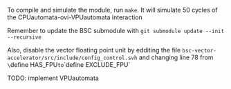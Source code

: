 

To compile and simulate the module, run `make`. It will simulate 50 cycles of the CPUautomata-ovi-VPUautomata interaction

Remember to update the BSC submodule with `git submodule update --init --recursive`

Also, disable the vector floating point unit by edditing the file `bsc-vector-accelerator/src/include/config_control.svh` and changing line 78 from `\`define HAS_FPU` to `\`define EXCLUDE_FPU`


TODO: implement VPUautomata
